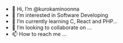 - 👋 Hi, I’m @kurokaminoonna
- 👀 I’m interested in Software Developing
- 🌱 I’m currently learning C, React and PHP...
- 💞️ I’m looking to collaborate on ...
- 📫 How to reach me ...

<!---
kurokaminoonna/kurokaminoonna is a ✨ special ✨ repository because its `README.md` (this file) appears on your GitHub profile.
You can click the Preview link to take a look at your changes.
--->
